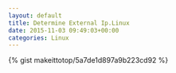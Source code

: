 ```yaml
---
layout: default                                                                                                              
title: Determine External Ip.Linux                                                                                                                       
date: 2015-11-03 09:49:03+00:00                                                                                                                        
categories: Linux                                                                                                                
---                                                                                                                              
```


{% gist makeittotop/5a7de1d897a9b223cd92 %}                                                                                                           

